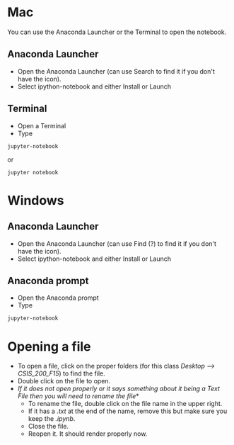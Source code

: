 # Mac
You can use the Anaconda Launcher or the Terminal to open the notebook. 
## Anaconda Launcher
* Open the Anaconda Launcher (can use Search to find it if you don't have the icon).
* Select ipython-notebook and either Install or Launch

## Terminal
* Open a Terminal
* Type
```
jupyter-notebook
```
or
```
jupyter notebook
```


# Windows
## Anaconda Launcher
* Open the Anaconda Launcher (can use Find (?) to find it if you don't have the icon).
* Select ipython-notebook and either Install or Launch

## Anaconda prompt
* Open the Anaconda prompt
* Type
```
jupyter-notebook
```

# Opening a file

* To open a file, click on the proper folders (for this class *Desktop --> CSIS_200_F15*) to find the file. 
* Double click on the file to open. 
* **If it does not open properly or it says something about it being a Text File* then you will need to rename the file**
    * To rename the file, double click on the file name in the upper right. 
    * If it has a *.txt* at the end of the name, remove this but make sure you keep the *.ipynb*. 
    * Close the file. 
    * Reopen it. It should render properly now. 
